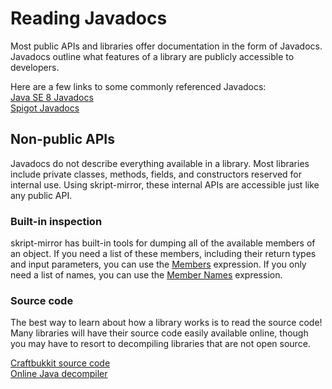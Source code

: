 # Reading Javadocs

Most public APIs and libraries offer documentation in the form of Javadocs. Javadocs outline what features of a library are publicly accessible to developers.

Here are a few links to some commonly referenced Javadocs:  
[Java SE 8 Javadocs](https://docs.oracle.com/javase/8/docs/api/index.html?overview-summary.html)  
[Spigot Javadocs](https://hub.spigotmc.org/javadocs/bukkit/index.html?overview-summary.html)

## Non-public APIs

Javadocs do not describe everything available in a library. Most libraries include private classes, methods, fields, and constructors reserved for internal use. Using skript-mirror, these internal APIs are accessible just like any public API.

### Built-in inspection

skript-mirror has built-in tools for dumping all of the available members of an object. If you need a list of these members, including their return types and input parameters, you can use the [Members](utilities.md#members) expression. If you only need a list of names, you can use the [Member Names](utilities.md#member-names) expression.

### Source code

The best way to learn about how a library works is to read the source code! Many libraries will have their source code easily available online, though you may have to resort to decompiling libraries that are not open source.

[Craftbukkit source code](https://hub.spigotmc.org/stash/projects/SPIGOT/repos/craftbukkit/browse)  
[Online Java decompiler](http://www.javadecompilers.com/)

